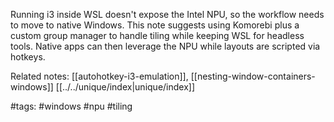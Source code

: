 Running i3 inside WSL doesn't expose the Intel NPU, so the workflow needs to move to native Windows. This note suggests using Komorebi plus a custom group manager to handle tiling while keeping WSL for headless tools. Native apps can then leverage the NPU while layouts are scripted via hotkeys.

Related notes: [[autohotkey-i3-emulation]], [[nesting-window-containers-windows]] [[../../unique/index|unique/index]]

#tags: #windows #npu #tiling
